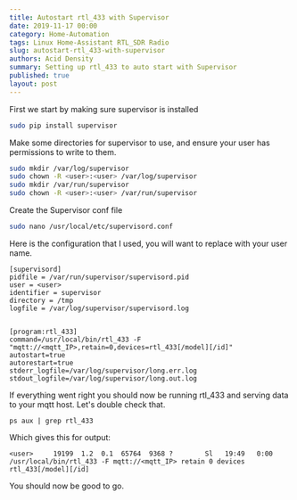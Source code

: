 ```yaml
---
title: Autostart rtl_433 with Supervisor
date: 2019-11-17 00:00
category: Home-Automation
tags: Linux Home-Assistant RTL_SDR Radio
slug: autostart-rtl_433-with-supervisor
authors: Acid Density
summary: Setting up rtl_433 to auto start with Supervisor
published: true
layout: post
---
```


First we start by making sure supervisor is installed

```bash
sudo pip install supervisor
```

Make some directories for supervisor to use, and ensure your user has permissions to write to them.

```bash
sudo mkdir /var/log/supervisor
sudo chown -R <user>:<user> /var/log/supervisor
sudo mkdir /var/run/supervisor
sudo chown -R <user>:<user> /var/run/supervisor
```

Create the Supervisor conf file 

```bash
sudo nano /usr/local/etc/supervisord.conf
```

Here is the configuration that I used, you will want to replace <user> with your user name.

```text
[supervisord]
pidfile = /var/run/supervisor/supervisord.pid
user = <user>
identifier = supervisor
directory = /tmp
logfile = /var/log/supervisor/supervisord.log
	
	
[program:rtl_433]
command=/usr/local/bin/rtl_433 -F "mqtt://<mqtt_IP>,retain=0,devices=rtl_433[/model][/id]"
autostart=true
autorestart=true
stderr_logfile=/var/log/supervisor/long.err.log
stdout_logfile=/var/log/supervisor/long.out.log
```

If everything went right you should now be running rtl_433 and serving data to your mqtt host.
Let's double check that.

```text
ps aux | grep rtl_433
```

Which gives this for output:

```text
<user>     19199  1.2  0.1  65764  9368 ?        Sl   19:49   0:00 /usr/local/bin/rtl_433 -F mqtt://<mqtt_IP> retain 0 devices rtl_433[/model][/id]
```

You should now be good to go.

